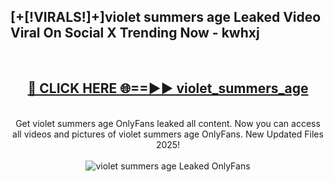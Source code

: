 <h2>[+[!VIRALS!]+]violet summers age Leaked Video Viral On Social X Trending Now - kwhxj</h2>
<br>
<div align="center">
<h2><a href="https://libra.edu.pl?violet_summers_age" rel="nofollow">🔴 CLICK HERE 🌐==►► violet_summers_age</a></h2>
<br>
Get violet summers age OnlyFans leaked all content. Now you can access all videos and pictures of violet summers age OnlyFans. New Updated Files 2025!
<br>
<br>
<a href="https://libra.edu.pl?violet_summers_age" rel="nofollow" data-target="animated-image.originalLink"><img src="https://i.ibb.co.com/WyWwxjT/player-gif2.gif" alt="violet summers age Leaked OnlyFans" style="max-width: 100%; display: inline-block;" data-target="animated-image.originalImage"></a>
</div>
<br>